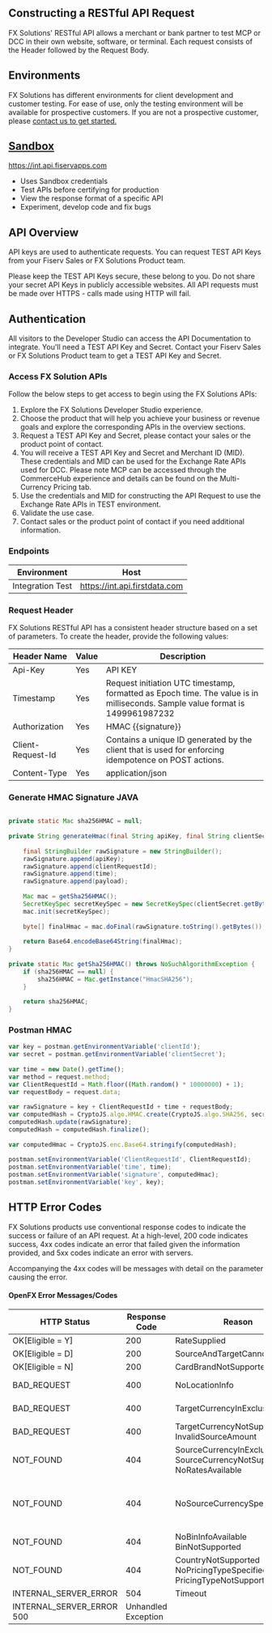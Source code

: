 ## Constructing a RESTful API Request

FX Solutions' RESTful API allows a merchant or bank partner to test MCP or DCC in their own website, software, or terminal. Each request consists of the Header followed by the Request Body.

## Environments

FX Solutions has different environments for client development and customer testing. For ease of use, only the testing environment will be available for prospective customers. If you are not a prospective customer, please <a href="https://www.carat.fiserv.com/en-us/contact/?utm_campaign=currency_content"> contact us to get started.  

## Sandbox

https://int.api.fiservapps.com

- Uses Sandbox credentials
- Test APIs before certifying for production
- View the response format of a specific API
- Experiment, develop code and fix bugs

## API Overview

API keys are used to authenticate requests. You can request TEST API Keys from your Fiserv Sales  or FX Solutions Product team.

Please keep the TEST API Keys secure, these belong to you. Do not share your secret API Keys in publicly accessible websites. All API requests must be made over HTTPS - calls made using HTTP will fail.

## Authentication

All visitors to the Developer Studio can access the API Documentation to integrate. You'll need a TEST API Key and Secret. Contact your Fiserv Sales or FX Solutions Product team to get a TEST API Key and Secret. 

### Access FX Solution APIs

Follow the below steps to get access to begin using the FX Solutions APIs: 

1. Explore the FX Solutions Developer Studio experience.
2. Choose the product that will help you achieve your business or revenue goals and explore the corresponding APIs in the overview sections.
3. Request a TEST API Key and Secret, please contact your sales or the product point of contact.
4. You will receive a TEST API Key and Secret and Merchant ID (MID). These credentials and MID can be used for the Exchange Rate APIs used for DCC. Please note MCP can be accessed through the CommerceHub experience and details can be found on the Multi-Currency Pricing tab.
5. Use the credentials and MID for constructing the API Request to use the Exchange Rate APIs in TEST environment.
6. Validate the use case. 
7. Contact sales or the product point of contact if you need additional information. 

### Endpoints

| Environment      | Host                            | 
|------------------|---------------------------------|
| Integration Test | https://int.api.firstdata.com |

### Request Header
FX Solutions RESTful API has a consistent header structure based on a set of parameters. To create the header, provide the following values:  

| Header Name       | Value | Description                                                                                                                   |
|-------------------|-------|-------------------------------------------------------------------------------------------------------------------------------|
| Api-Key           | Yes   | API KEY                                                                                                                       |
| Timestamp         | Yes   | Request initiation UTC timestamp, formatted as Epoch time. The value is in milliseconds. Sample value format is 1499961987232 |
| Authorization     | Yes   | HMAC {{signature}}                                                                                                            |
| Client-Request-Id | Yes   | Contains a unique ID generated by the client that is used for enforcing idempotence on POST actions.                          |
| Content-Type      | Yes   | application/json                                                                                                              |

### Generate HMAC Signature JAVA
```java

private static Mac sha256HMAC = null;
 
private String generateHmac(final String apiKey, final String clientSecret, final String time, final String clientRequestId, final String payload) throws NoSuchAlgorithmException, InvalidKeyException, JsonProcessingException {
  
    final StringBuilder rawSignature = new StringBuilder();
    rawSignature.append(apiKey);
    rawSignature.append(clientRequestId);
    rawSignature.append(time);
    rawSignature.append(payload);
    
    Mac mac = getSha256HMAC();
    SecretKeySpec secretKeySpec = new SecretKeySpec(clientSecret.getBytes(), "HmacSHA256");
    mac.init(secretKeySpec);
  
    byte[] finalHmac = mac.doFinal(rawSignature.toString().getBytes());
  
    return Base64.encodeBase64String(finalHmac);
}
  
private static Mac getSha256HMAC() throws NoSuchAlgorithmException {
    if (sha256HMAC == null) {
        sha256HMAC = Mac.getInstance("HmacSHA256");
    }
  
    return sha256HMAC;
}
```
### Postman HMAC
```javascript
var key = postman.getEnvironmentVariable('clientId');
var secret = postman.getEnvironmentVariable('clientSecret');
 
var time = new Date().getTime();
var method = request.method;
var ClientRequestId = Math.floor((Math.random() * 10000000) + 1);
var requestBody = request.data;
 
var rawSignature = key + ClientRequestId + time + requestBody;
var computedHash = CryptoJS.algo.HMAC.create(CryptoJS.algo.SHA256, secret.toString());
computedHash.update(rawSignature);
computedHash = computedHash.finalize();
 
var computedHmac = CryptoJS.enc.Base64.stringify(computedHash);
 
postman.setEnvironmentVariable('ClientRequestId', ClientRequestId);
postman.setEnvironmentVariable('time', time);
postman.setEnvironmentVariable('signature', computedHmac);
postman.setEnvironmentVariable('key', key);
```
## HTTP Error Codes

FX Solutions products use conventional response codes to indicate the success or failure of an API request. At a high-level, 200 code indicates success, 4xx codes indicate an error that failed given the information provided, and 5xx codes indicate an error with servers.

Accompanying the 4xx codes will be messages with detail on the parameter causing the error.

#### OpenFX Error Messages/Codes

| HTTP Status                | 	Response Code           | 	Reason	                                                                 | Message                                                                                           |
|----------------------------|--------------------------|--------------------------------------------------------------------------|---------------------------------------------------------------------------------------------------|
| OK[Eligible = Y]	          | 200	                     | RateSupplied                                                             |                                                                                                   |
| OK[Eligible = D]	          | 200	                     | SourceAndTargetCannotBeSame                                              |                                                                                                   |
| OK[Eligible = N]	          | 200	                     | CardBrandNotSupported                                                    |                                                                                                   |
| BAD_REQUEST	               | 400	                     | NoLocationInfo	                                                          | Invalid client: {CLIENT_ID}_{LOCATION_ID}                                                         |
| BAD_REQUEST	               | 400	                     | TargetCurrencyInExclusion	                                               | Target currency not permitted for client                                                          |                                                      
| BAD_REQUEST	               | 400                      | 	TargetCurrencyNotSupported  InvalidSourceAmount                         |                                                                                                   |
| NOT_FOUND	                 | 404	                     | SourceCurrencyInExclusion  SourceCurrencyNotSupported  NoRatesAvailable	 | No rate available                                                                                 |                                
| NOT_FOUND	                 | 404	                     | NoSourceCurrencySpecified	                                               | Field error: rateRequest.source Field is limited to the 3 character ISO-4217 alpha currency code. |
| NOT_FOUND	                 | 404	                     | NoBinInfoAvailable  BinNotSupported                                      | 	BIN or closest match not found: <BIN>                                                            |
| NOT_FOUND	                 | 404	                     | CountryNotSupported  NoPricingTypeSpecified  PricingTypeNotSupported     |                                                                                                   |
| INTERNAL_SERVER_ERROR	     | 504                      | 	Timeout                                                                 |                                                                                                   |
| INTERNAL_SERVER_ERROR	500	 | Unhandled Exception    	 |                                                                          |                                                                                                   |

